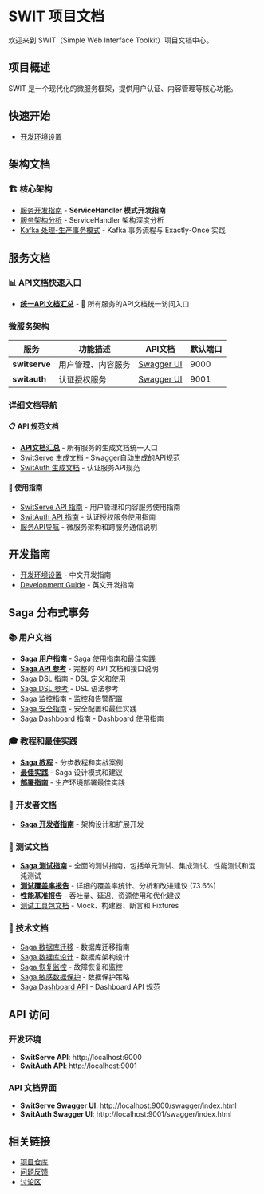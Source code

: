 # SWIT 项目文档

欢迎来到 SWIT（Simple Web Interface Toolkit）项目文档中心。

## 项目概述

SWIT 是一个现代化的微服务框架，提供用户认证、内容管理等核心功能。

## 快速开始

- [开发环境设置](../DEVELOPMENT.md)

## 架构文档

### 🏗️ 核心架构
- [服务开发指南](./service-development-guide.md) - **ServiceHandler 模式开发指南**
- [服务架构分析](./service-architecture-analysis.md) - ServiceHandler 架构深度分析
- [Kafka 处理-生产事务模式](./architecture/kafka-process-and-produce.md) - Kafka 事务流程与 Exactly-Once 实践


## 服务文档

### 📊 API文档快速入口
- **[统一API文档汇总](./generated/)** - 🔗 所有服务的API文档统一访问入口

### 微服务架构

| 服务 | 功能描述 | API文档 | 默认端口 |
|------|----------|---------|----------|
| **switserve** | 用户管理、内容服务 | [Swagger UI](http://localhost:9000/swagger/index.html) | 9000 |
| **switauth** | 认证授权服务 | [Swagger UI](http://localhost:9001/swagger/index.html) | 9001 |

### 详细文档导航

#### 📋 API 规范文档
- [**API文档汇总**](./generated/) - 所有服务的生成文档统一入口
- [SwitServe 生成文档](./generated/switserve/) - Swagger自动生成的API规范
- [SwitAuth 生成文档](./generated/switauth/) - 认证服务API规范

#### 📖 使用指南
- [SwitServe API 指南](./services/switserve/README.md) - 用户管理和内容服务使用指南
- [SwitAuth API 指南](./services/switauth/README.md) - 认证授权服务使用指南
- [服务API导航](./services/README.md) - 微服务架构和跨服务通信说明

## 开发指南

- [开发环境设置](../DEVELOPMENT-CN.md) - 中文开发指南
- [Development Guide](../DEVELOPMENT.md) - 英文开发指南

## Saga 分布式事务

### 📚 用户文档
- **[Saga 用户指南](./saga-user-guide.md)** - Saga 使用指南和最佳实践
- **[Saga API 参考](./saga-api-reference.md)** - 完整的 API 文档和接口说明
- [Saga DSL 指南](./saga-dsl-guide.md) - DSL 定义和使用
- [Saga DSL 参考](./saga-dsl-reference.md) - DSL 语法参考
- [Saga 监控指南](./saga-monitoring-guide.md) - 监控和告警配置
- [Saga 安全指南](./saga-security-guide.md) - 安全配置和最佳实践
- [Saga Dashboard 指南](./saga-dashboard-guide.md) - Dashboard 使用指南

### 🎓 教程和最佳实践
- **[Saga 教程](./saga/tutorials.md)** - 分步教程和实战案例
- **[最佳实践](./saga/best-practices.md)** - Saga 设计模式和建议
- **[部署指南](./saga/deployment-guide.md)** - 生产环境部署最佳实践

### 🔧 开发者文档
- **[Saga 开发者指南](./saga-developer-guide.md)** - 架构设计和扩展开发

### 🧪 测试文档
- **[Saga 测试指南](./saga-testing-guide.md)** - 全面的测试指南，包括单元测试、集成测试、性能测试和混沌测试
- **[测试覆盖率报告](./saga-test-coverage.md)** - 详细的覆盖率统计、分析和改进建议 (73.6%)
- **[性能基准报告](./saga-performance-benchmarks.md)** - 吞吐量、延迟、资源使用和优化建议
- [测试工具包文档](../pkg/saga/testing/README.md) - Mock、构建器、断言和 Fixtures

### 🔧 技术文档
- [Saga 数据库迁移](./saga-database-migrations.md) - 数据库迁移指南
- [Saga 数据库设计](./saga-database-schema-design.md) - 数据库架构设计
- [Saga 恢复监控](./saga-recovery-monitoring.md) - 故障恢复和监控
- [Saga 敏感数据保护](./saga-sensitive-data-protection.md) - 数据保护策略
- [Saga Dashboard API](./saga-dashboard-api.md) - Dashboard API 规范

## API 访问

### 开发环境
- **SwitServe API**: http://localhost:9000
- **SwitAuth API**: http://localhost:9001

### API 文档界面
- **SwitServe Swagger UI**: http://localhost:9000/swagger/index.html
- **SwitAuth Swagger UI**: http://localhost:9001/swagger/index.html

## 相关链接

- [项目仓库](https://github.com/innovationmech/swit)
- [问题反馈](https://github.com/innovationmech/swit/issues)
- [讨论区](https://github.com/innovationmech/swit/discussions)
